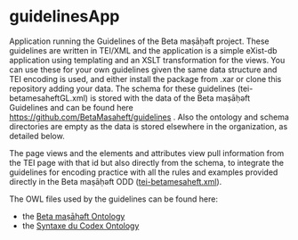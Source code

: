 # guidelinesApp
Application running the Guidelines of the Beta maṣāḥǝft project.
These guidelines are written in TEI/XML and the application is a simple eXist-db application using templating and an XSLT transformation for the views.
You can use these for your own guidelines given the same data structure and TEI encoding is used, and either install the package from .xar or clone this repository adding your data.
The schema for these guidelines (tei-betamesaheftGL.xml)  is stored with the data of the Beta maṣāḥǝft Guidelines and can be found here https://github.com/BetaMasaheft/guidelines .
Also the ontology and schema directories are empty as the data is stored elsewhere in the organization, as detailed below.

The page views and the elements and attributes view pull information from the TEI page with that id but also directly from the schema, to integrate the guidelines for encoding practice with all the rules and examples provided directly in the Beta maṣāḥǝft ODD ([tei-betamesaheft.xml](https://github.com/BetaMasaheft/Schema/blob/master/tei-betamesaheft.xml)).

The OWL files used by the guidelines can be found here:
* the [Beta maṣāḥǝft Ontology](https://github.com/BetaMasaheft/RDF/blob/master/betamasaheft.owl)
* the [Syntaxe du Codex Ontology](https://github.com/BetaMasaheft/SyntaxeDuCodex/blob/master/SyntaxeDuCodex.owl)
